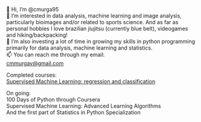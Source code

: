 👋 Hi, I’m @cmurga95 <br />
👀 I’m interested in data analysis, machine learning and image analysis, particularly bioimages and/or related to sports science. And as far as personal hobbies I love brazilian jiujitsu (currently blue belt), videogames and hiking/backpacking! <br />
🌱 I’m also investing a lot of time in growing my skills in python programming primarily for data analysis, machine learning and statistics. <br />
📫 You can reach me through my email: <br />
    cmmurgav@gmail.com

Completed courses:<br />
[Supervised Machine Learning: regression and classification](https://coursera.org/share/633333a0d96995df6d8cb031bd461d46) <br />

On going: <br />
100 Days of Python through Coursera <br />
Supervised Machine Learning: Advanced Learning Algorithms <br />
And the first part of Statistics in Python Specialization <br />
